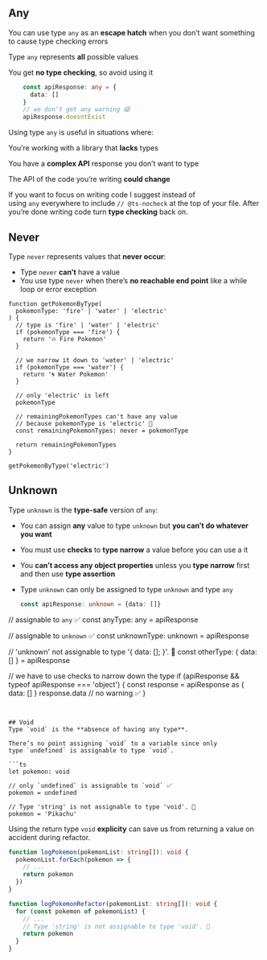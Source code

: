 ## Any

You can use type `any` as an **escape hatch** when you don’t want something to cause type checking errors

Type `any` represents **all** possible values

You get **no type checking**, so avoid using it
```ts
	const apiResponse: any = {
	  data: []
	}
	// we don't get any warning 😱
	apiResponse.doesntExist
```

Using type `any` is useful in situations where:

You’re working with a library that **lacks** types

You have a **complex API** response you don’t want to type

The API of the code you’re writing **could change**

If you want to focus on writing code 
I suggest instead of using `any` everywhere to include `// @ts-nocheck` at the top of your file. After you’re done writing code turn **type checking** back on.




## Never

Type `never` represents values that **never occur**:

- Type `never` **can’t** have a value
- You use type `never` when there’s **no reachable end point** like a while loop or error exception

```TS
function getPokemonByType(
  pokemonType: 'fire' | 'water' | 'electric'
) {
  // type is 'fire' | 'water' | 'electric'
  if (pokemonType === 'fire') {
    return '🔥 Fire Pokemon'
  }

  // we narrow it down to 'water' | 'electric'
  if (pokemonType === 'water') {
    return '🌀 Water Pokemon'
  }

  // only 'electric' is left
  pokemonType

  // remainingPokemonTypes can't have any value
  // because pokemonType is 'electric' 🚫
  const remainingPokemonTypes: never = pokemonType

  return remainingPokemonTypes
}

getPokemonByType('electric')

```
## Unknown
Type `unknown` is the **type-safe** version of `any`:

- You can assign **any** value to type `unknown` but **you can’t do whatever you want**
- You must use **checks** to **type narrow** a value before you can use a it
- You **can’t access any object properties** unless you **type narrow** first and then use **type assertion**
- Type `unknown` can only be assigned to type `unknown` and type `any`

  ```ts
  const apiResponse: unknown = {data: []}

// assignable to `any` ✅
const anyType: any = apiResponse

// assignable to `unknown` ✅
const unknownType: unknown = apiResponse

// 'unknown' not assignable to type '{ data: []; }'. 🚫
const otherType: { data: [] } = apiResponse

// we have to use checks to narrow down the type
if (apiResponse && typeof apiResponse === 'object') {
  const response = apiResponse as { data: [] }
  response.data // no warning ✅
}
```


## Void
Type `void` is the **absence of having any type**.

There’s no point assigning `void` to a variable since only type `undefined` is assignable to type `void`.

```ts
let pokemon: void

// only `undefined` is assignable to `void` ✅
pokemon = undefined

// Type 'string' is not assignable to type 'void'. 🚫
pokemon = 'Pikachu'
```

Using the return type `void` **explicity** can save us from returning a value on accident during refactor.
```ts
function logPokemon(pokemonList: string[]): void {
  pokemonList.forEach(pokemon => {
    // ...
    return pokemon
  })
}

function logPokemonRefactor(pokemonList: string[]): void {
  for (const pokemon of pokemonList) {
    // ...
    // Type 'string' is not assignable to type 'void'. 🚫
    return pokemon
  }
}

```